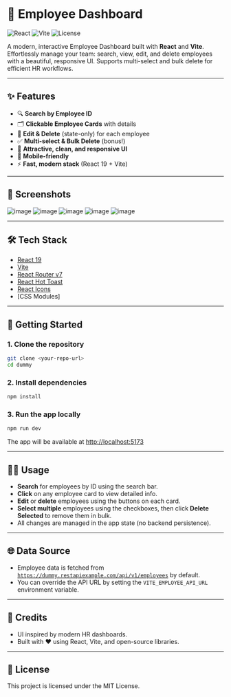 # 🚀 Employee Dashboard

![React](https://img.shields.io/badge/React-19.1.0-61dafb?logo=react)
![Vite](https://img.shields.io/badge/Vite-7.0.0-646cff?logo=vite)
![License](https://img.shields.io/badge/license-MIT-green)

A modern, interactive Employee Dashboard built with **React** and **Vite**. Effortlessly manage your team: search, view, edit, and delete employees with a beautiful, responsive UI. Supports multi-select and bulk delete for efficient HR workflows.

---

## ✨ Features

- 🔍 **Search by Employee ID**
- 🗂️ **Clickable Employee Cards** with details
- 📝 **Edit & Delete** (state-only) for each employee
- ✅ **Multi-select & Bulk Delete** (bonus!)
- 🎨 **Attractive, clean, and responsive UI**
- 📱 **Mobile-friendly**
- ⚡ **Fast, modern stack** (React 19 + Vite)

---

## 📸 Screenshots

![image](https://github.com/user-attachments/assets/59cf4af2-8ab1-4fe0-afa1-4b2e20d136c7)
![image](https://github.com/user-attachments/assets/31f806dc-7c84-4ce0-829e-b91cecf763a6)
![image](https://github.com/user-attachments/assets/306d0047-e43a-4173-a3d9-8cccc2eb6eb2)
![image](https://github.com/user-attachments/assets/d0c196fe-ff58-4ff3-aa0e-f636cb16b378)
![image](https://github.com/user-attachments/assets/aeec4cbc-79a7-472b-8039-e41e01bf4987)

---

## 🛠️ Tech Stack

- [React 19](https://react.dev/)
- [Vite](https://vitejs.dev/)
- [React Router v7](https://reactrouter.com/)
- [React Hot Toast](https://react-hot-toast.com/)
- [React Icons](https://react-icons.github.io/react-icons/)
- [CSS Modules]

---

## 🚦 Getting Started

### 1. **Clone the repository**
```bash
git clone <your-repo-url>
cd dummy
```

### 2. **Install dependencies**
```bash
npm install
```

### 3. **Run the app locally**
```bash
npm run dev
```

The app will be available at [http://localhost:5173](http://localhost:5173)

---

## 🧑‍💻 Usage

- **Search** for employees by ID using the search bar.
- **Click** on any employee card to view detailed info.
- **Edit** or **delete** employees using the buttons on each card.
- **Select multiple** employees using the checkboxes, then click **Delete Selected** to remove them in bulk.
- All changes are managed in the app state (no backend persistence).

---

## 🌐 Data Source

- Employee data is fetched from [`https://dummy.restapiexample.com/api/v1/employees`](https://dummy.restapiexample.com/api/v1/employees) by default.
- You can override the API URL by setting the `VITE_EMPLOYEE_API_URL` environment variable.

---

## 🙏 Credits

- UI inspired by modern HR dashboards.
- Built with ❤️ using React, Vite, and open-source libraries.

---

## 📄 License

This project is licensed under the MIT License. 
